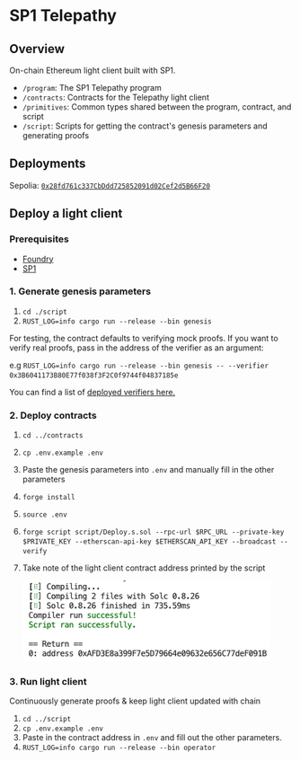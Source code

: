 # SP1 Telepathy

## Overview

On-chain Ethereum light client built with SP1.

- `/program`: The SP1 Telepathy program
- `/contracts`: Contracts for the Telepathy light client
- `/primitives`: Common types shared between the program, contract, and script
- `/script`: Scripts for getting the contract's genesis parameters and generating proofs


## Deployments
Sepolia: [`0x28fd761c337CbDdd725852091d02Cef2d5B66F20`](https://sepolia.etherscan.io/address/0x28fd761c337CbDdd725852091d02Cef2d5B66F20)

## Deploy a light client

### Prerequisites 
- [Foundry](https://book.getfoundry.sh/getting-started/installation)
- [SP1](https://docs.succinct.xyz/getting-started/install.html)
  
### 1. Generate genesis parameters

1. `cd ./script`
2. `RUST_LOG=info cargo run --release --bin genesis`
   
For testing, the contract defaults to verifying mock proofs. If you want to verify real proofs, pass in the address of the verifier as an argument:

e.g `RUST_LOG=info cargo run --release --bin genesis -- --verifier 0x3B6041173B80E77f038f3F2C0f9744f04837185e`

You can find a list of [deployed verifiers here.](https://github.com/succinctlabs/sp1/blob/main/book/onchain-verification/contract-addresses.md)

### 2. Deploy contracts

1. `cd ../contracts`
2. `cp .env.example .env`
3. Paste the genesis parameters into `.env` and manually fill in the other parameters
4. `forge install`
5. `source .env`
6. `forge script script/Deploy.s.sol --rpc-url $RPC_URL --private-key $PRIVATE_KEY --etherscan-api-key $ETHERSCAN_API_KEY --broadcast --verify`
7. Take note of the light client contract address printed by the script
   
   ![alt text](./return-image.png)

### 3. Run light client
Continuously generate proofs & keep light client updated with chain
1. `cd ../script`
2. `cp .env.example .env`
3. Paste in the contract address in `.env` and fill out the other parameters.
4. `RUST_LOG=info cargo run --release --bin operator`
